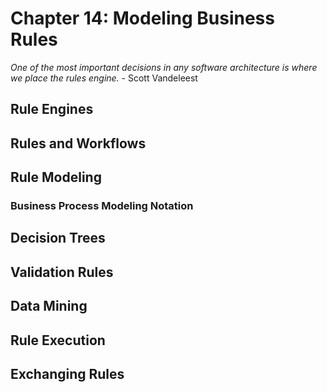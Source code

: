 # Chapter 14: Modeling Business Rules

*One of the most important decisions in any software architecture is where we place the rules engine.* - Scott Vandeleest 

## Rule Engines

## Rules and Workflows

## Rule Modeling

### Business Process Modeling Notation

## Decision Trees

## Validation Rules

## Data Mining

## Rule Execution

## Exchanging Rules
